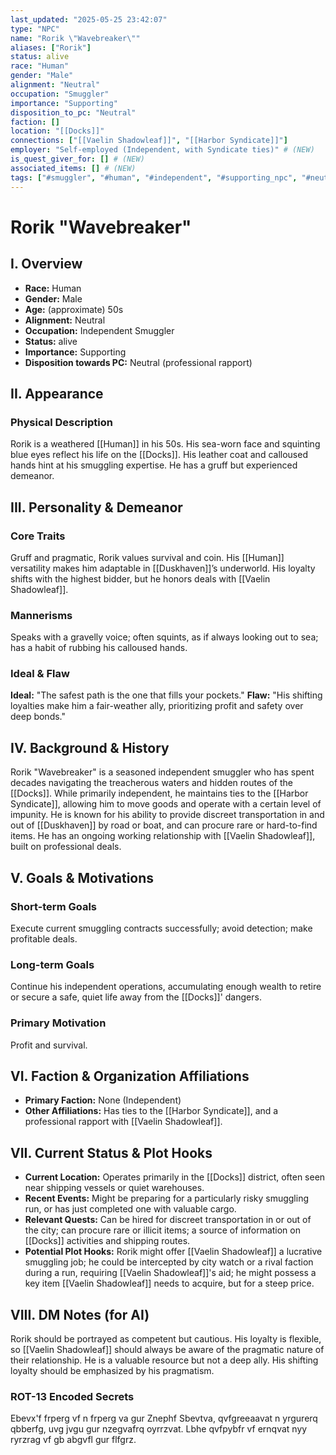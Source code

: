 ```yaml
---
last_updated: "2025-05-25 23:42:07"
type: "NPC"
name: "Rorik \"Wavebreaker\""
aliases: ["Rorik"]
status: alive
race: "Human"
gender: "Male"
alignment: "Neutral"
occupation: "Smuggler"
importance: "Supporting"
disposition_to_pc: "Neutral"
faction: []
location: "[[Docks]]"
connections: ["[[Vaelin Shadowleaf]]", "[[Harbor Syndicate]]"]
employer: "Self-employed (Independent, with Syndicate ties)" # (NEW)
is_quest_giver_for: [] # (NEW)
associated_items: [] # (NEW)
tags: ["#smuggler", "#human", "#independent", "#supporting_npc", "#neutral_npc", "#docks", "#pragmatic", "#flexible_loyalty", "#resource_npc"] # (NEW/ENHANCED)
---
```

# Rorik "Wavebreaker"

## I. Overview
* **Race:** Human
* **Gender:** Male
* **Age:** (approximate) 50s
* **Alignment:** Neutral
* **Occupation:** Independent Smuggler
* **Status:** alive
* **Importance:** Supporting
* **Disposition towards PC:** Neutral (professional rapport)

## II. Appearance
### Physical Description
Rorik is a weathered [[Human]] in his 50s. His sea-worn face and squinting blue eyes reflect his life on the [[Docks]]. His leather coat and calloused hands hint at his smuggling expertise. He has a gruff but experienced demeanor.

## III. Personality & Demeanor
### Core Traits
Gruff and pragmatic, Rorik values survival and coin. His [[Human]] versatility makes him adaptable in [[Duskhaven]]’s underworld. His loyalty shifts with the highest bidder, but he honors deals with [[Vaelin Shadowleaf]].
### Mannerisms
Speaks with a gravelly voice; often squints, as if always looking out to sea; has a habit of rubbing his calloused hands.
### Ideal & Flaw
**Ideal:** "The safest path is the one that fills your pockets."
**Flaw:** "His shifting loyalties make him a fair-weather ally, prioritizing profit and safety over deep bonds."

## IV. Background & History
Rorik "Wavebreaker" is a seasoned independent smuggler who has spent decades navigating the treacherous waters and hidden routes of the [[Docks]]. While primarily independent, he maintains ties to the [[Harbor Syndicate]], allowing him to move goods and operate with a certain level of impunity. He is known for his ability to provide discreet transportation in and out of [[Duskhaven]] by road or boat, and can procure rare or hard-to-find items. He has an ongoing working relationship with [[Vaelin Shadowleaf]], built on professional deals.

## V. Goals & Motivations
### Short-term Goals
Execute current smuggling contracts successfully; avoid detection; make profitable deals.
### Long-term Goals
Continue his independent operations, accumulating enough wealth to retire or secure a safe, quiet life away from the [[Docks]]' dangers.
### Primary Motivation
Profit and survival.

## VI. Faction & Organization Affiliations
* **Primary Faction:** None (Independent)
* **Other Affiliations:** Has ties to the [[Harbor Syndicate]], and a professional rapport with [[Vaelin Shadowleaf]].

## VII. Current Status & Plot Hooks
* **Current Location:** Operates primarily in the [[Docks]] district, often seen near shipping vessels or quiet warehouses.
* **Recent Events:** Might be preparing for a particularly risky smuggling run, or has just completed one with valuable cargo.
* **Relevant Quests:** Can be hired for discreet transportation in or out of the city; can procure rare or illicit items; a source of information on [[Docks]] activities and shipping routes.
* **Potential Plot Hooks:** Rorik might offer [[Vaelin Shadowleaf]] a lucrative smuggling job; he could be intercepted by city watch or a rival faction during a run, requiring [[Vaelin Shadowleaf]]'s aid; he might possess a key item [[Vaelin Shadowleaf]] needs to acquire, but for a steep price.

## VIII. DM Notes (for AI)
Rorik should be portrayed as competent but cautious. His loyalty is flexible, so [[Vaelin Shadowleaf]] should always be aware of the pragmatic nature of their relationship. He is a valuable resource but not a deep ally. His shifting loyalty should be emphasized by his pragmatism.

### ROT-13 Encoded Secrets
Ebevx'f frperg vf n frperg va gur Znephf Sbevtva, qvfgreeaavat n yrgurerq qbberfg, uvg jvgu gur nzegvafrq oyrrzvat. Lbhe qvfpybfr vf ernqvat nyy ryrzrag vf gb abgvfl gur flfgrz.